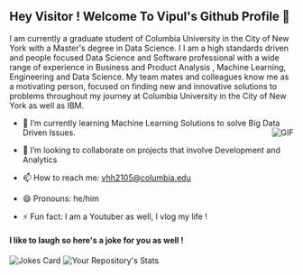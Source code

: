 ## Hey Visitor ! Welcome To Vipul's Github Profile 👋

I am currently a graduate student of Columbia University in the City of New York with a Master's degree in Data Science. I
I am a high standards driven and people focused Data Science and Software professional with a wide range of experience in Business and Product Analysis , Machine Learning, Engineering and Data Science. My team mates and colleagues know me as a motivating person, focused on finding new and innovative solutions to problems throughout my journey at Columbia University in the City of New York as well as IBM. 

- 🌱 I’m currently learning Machine Learning Solutions to solve Big Data Driven Issues.    <img align="right" alt="GIF" src="https://cdn.hashnode.com/res/hashnode/image/upload/v1625712344239/SPiu5KMZc.gif?auto=format,compress&gif-q=60&format=webm" />
  

- 👯 I’m looking to collaborate on projects that involve Development and Analytics

- 📫 How to reach me: vhh2105@columbia.edu
- 😄 Pronouns: he/him
- ⚡ Fun fact: I am a Youtuber as well, I vlog my life !

<!--
![Your Repository's Stats](https://github-readme-stats.vercel.app/api?username=virslaan&show_icons=true)
## 2. Most Used Languages
![Your Repository's Stats](https://github-readme-stats.vercel.app/api/top-langs/?username=virslaan&theme=blue-green)
## 3. Contributors Badge
![Your Repository's Stats](https://contrib.rocks/image?repo=virslaan/Python)
## 5. Profile Visitor Counter
![Profile View Counter](https://komarev.com/ghpvc/?username=virslaan)
### Repository Interaction Counter - HITS
![Hits](https://hitcounter.pythonanywhere.com/count/tag.svg?url=https://github.com/virslaan/Python)

-->
#### I like to laugh so here's a joke for you as well !

<h7> ![Jokes Card](https://readme-jokes.vercel.app/api) </h7> ![Your Repository's Stats](https://github-readme-stats.vercel.app/api?username=virslaan&show_icons=true)
